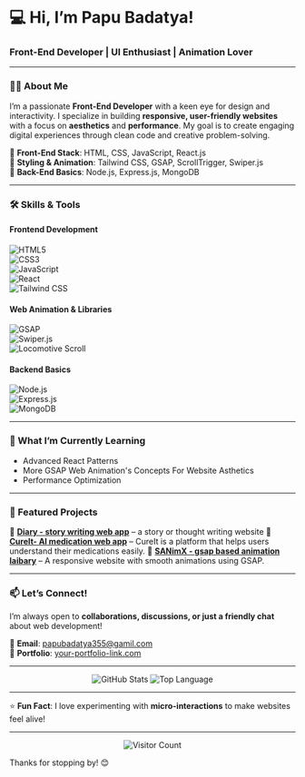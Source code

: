 # 💻 Hi, I’m Papu Badatya!  
### Front-End Developer | UI Enthusiast | Animation Lover  

---

### 👨‍💻 About Me  
I’m a passionate **Front-End Developer** with a keen eye for design and interactivity. I specialize in building **responsive, user-friendly websites** with a focus on **aesthetics** and **performance**. My goal is to create engaging digital experiences through clean code and creative problem-solving.  

🔹 **Front-End Stack**: HTML, CSS, JavaScript, React.js  
🔹 **Styling & Animation**: Tailwind CSS, GSAP, ScrollTrigger, Swiper.js  
🔹 **Back-End Basics**: Node.js, Express.js, MongoDB  

---

### 🛠️ Skills & Tools  

#### **Frontend Development**  
![HTML5](https://img.shields.io/badge/HTML5-E34F26?style=for-the-badge&logo=html5&logoColor=white)  
![CSS3](https://img.shields.io/badge/CSS3-1572B6?style=for-the-badge&logo=css3&logoColor=white)  
![JavaScript](https://img.shields.io/badge/JavaScript-F7DF1E?style=for-the-badge&logo=javascript&logoColor=black)  
![React](https://img.shields.io/badge/React-20232A?style=for-the-badge&logo=react&logoColor=61DAFB)  
![Tailwind CSS](https://img.shields.io/badge/Tailwind_CSS-38B2AC?style=for-the-badge&logo=tailwind-css&logoColor=white)  

#### **Web Animation & Libraries**  
![GSAP](https://img.shields.io/badge/GSAP-88CE02?style=for-the-badge&logo=greensock&logoColor=white)  
![Swiper.js](https://img.shields.io/badge/Swiper.js-6332F6?style=for-the-badge&logo=swiper&logoColor=white)  
![Locomotive Scroll](https://img.shields.io/badge/Locomotive_Scroll-000000?style=for-the-badge)  

#### **Backend Basics**  
![Node.js](https://img.shields.io/badge/Node.js-339933?style=for-the-badge&logo=nodedotjs&logoColor=white)  
![Express.js](https://img.shields.io/badge/Express.js-000000?style=for-the-badge&logo=express&logoColor=white)  
![MongoDB](https://img.shields.io/badge/MongoDB-47A248?style=for-the-badge&logo=mongodb&logoColor=white)  

---

### 🌱 What I’m Currently Learning  
- Advanced React Patterns  
- More GSAP Web Animation's Concepts For Website Asthetics  
- Performance Optimization  

---

### 📂 Featured Projects  

🔹 **[Diary - story writing web app](https://diary-web-app-nine.vercel.app/)** – a story or thought writing website
🔹 **[CureIt- AI medication web app](https://cureit-web-app.onrender.com/ai)** – CureIt is a platform that helps users understand their medications easily. 
🔹 **[SANimX - gsap based animation laibary](https://sanimx-gsap-animations.netlify.app/)** – A responsive website with smooth animations using GSAP.   

---

### 📫 Let’s Connect!  
I’m always open to **collaborations, discussions, or just a friendly chat** about web development!  

📧 **Email**: papubadatya355@gamil.com  
💼 **Portfolio**: [your-portfolio-link.com](https://my-portfolio-pb7.netlify.app/)  

---

<p align="center">
  <img src="https://github-readme-stats.vercel.app/api?username=yourusername&show_icons=true&theme=radical" alt="GitHub Stats" />
  <img src="https://github-readme-stats.vercel.app/api/top-langs/?username=yourusername&layout=compact&theme=radical" alt="Top Language" />
</p>

---

⭐ **Fun Fact**: I love experimenting with **micro-interactions** to make websites feel alive!  

---

<p align="center"> 
  <img src="https://profile-counter.glitch.me/yourusername/count.svg" alt="Visitor Count" />
</p>

Thanks for stopping by! 😊
